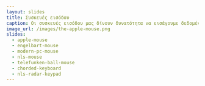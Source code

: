 ```yaml
---
layout: slides
title: Συσκευές εισόδου
caption: Οι συσκευές εισόδου μας δίνουν δυνατότητα να εισάγουμε δεδομένα στον υπολογιστή. Συνδέονται με την Κεντρική Μονάδα του υπολογιστή, είτε με καλώδιο (ενσύρματα) είτε χωρίς καλώδιο (ασύρματα).
image_url: /images/the-apple-mouse.png
slides:
  - apple-mouse
  - engelbart-mouse
  - modern-pc-mouse
  - nls-mouse
  - telefunken-ball-mouse
  - chorded-keyboard
  - nls-radar-keypad
---
```

